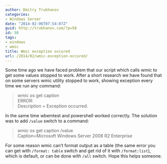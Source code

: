 ```yaml
---
author: Dmitry Trukhanov
categories:
- Windows Server
date: "2014-02-06T07:54:07Z"
guid: http://trukhanov.com/?p=58
id: 58
tags:
- windows
- wmic
title: Wmic exception occured
url: /2014/02/wmic-exception-occured/
---
```

Some time ago we have faced problem that our script which calls wmic to get some values stopped to work. After a short research we have found that on some servers wmic utility stopped to work, showing exception every time we run any command:

> wmic os get caption  
> ERROR:  
> Description = Exception occurred.
<!--more-->
In the same time wbemtest and powershell worked correctly. The solution was to add `/value` switch to a command:

> wmic os get caption /value  
> Caption=Microsoft Windows Server 2008 R2 Enterprise

For some reason wmic can&#8217;t format output as a table (the same error you can get with `/format: table` switch and get rid of it with `/format:list`), which is default, or can be done with `/all` switch. Hope this helps someone.